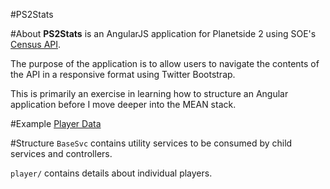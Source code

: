 #PS2Stats

#About
**PS2Stats** is an AngularJS application for Planetside 2 using SOE's [Census API](http://census.soe.com/).

The purpose of the application is to allow users to navigate the contents of the API in a responsive format using Twitter Bootstrap.

This is primarily an exercise in learning how to structure an Angular application before I move deeper into the MEAN stack.

#Example
[Player Data](http://ps2stats.seanspradlin.com/#/player/higby)

#Structure
`BaseSvc` contains utility services to be consumed by child services and controllers.

`player/` contains details about individual players.
